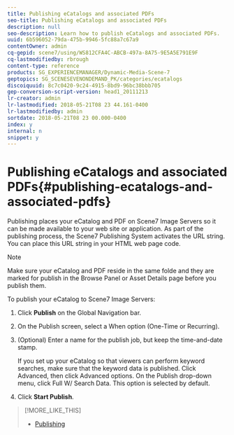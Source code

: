```yaml
---
title: Publishing eCatalogs and associated PDFs
seo-title: Publishing eCatalogs and associated PDFs
description: null
seo-description: Learn how to publish eCatalogs and associated PDFs.
uuid: 6b596052-79da-475b-9946-5fc88a7c67a9
contentOwner: admin
cq-gepid: scene7/using/WS812CFA4C-ABCB-497a-8A75-9E5A5E791E9F
cq-lastmodifiedby: rbrough
content-type: reference
products: SG_EXPERIENCEMANAGER/Dynamic-Media-Scene-7
geptopics: SG_SCENESEVENONDEMAND_PK/categories/ecatalogs
discoiquuid: 8c7c0420-9c24-4915-8bd9-96bc38bbb705
gep-conversion-script-version: head1_20111213
lr-creator: admin
lr-lastmodified: 2018-05-21T08 23 44.161-0400
lr-lastmodifiedby: admin
sortdate: 2018-05-21T08 23 00.000-0400
index: y
internal: n
snippet: y
---
```


# Publishing eCatalogs and associated PDFs{#publishing-ecatalogs-and-associated-pdfs}

Publishing places your eCatalog and PDF on Scene7 Image Servers so it can be made available to your web site or application. As part of the publishing process, the Scene7 Publishing System activates the URL string. You can place this URL string in your HTML web page code.

>[!NOTE]
>
>Make sure your eCatalog and PDF reside in the same folde and they are marked for publish in the Browse Panel or Asset Details page before you publish them.

To publish your eCatalog to Scene7 Image Servers:

1. Click **Publish** on the Global Navigation bar.
1. On the Publish screen, select a When option (One-Time or Recurring).
1. (Optional) Enter a name for the publish job, but keep the time-and-date stamp.

   If you set up your eCatalog so that viewers can perform keyword searches, make sure that the keyword data is published. Click Advanced, then click Advanced options. On the Publish drop-down menu, click Full W/ Search Data. This option is selected by default.

1. Click **Start Publish**.

>[!MORE_LIKE_THIS]
>
>* [Publishing](publishing-files.md#publishing_files)
